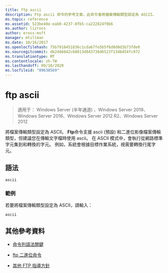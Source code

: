 ```yaml
---
title: ftp ascii
description: Ftp ascii 命令的參考文章，此命令會將檔案傳輸類型設定為 ASCII。
ms.topic: reference
ms.assetid: 523be48e-eab0-4237-8fb5-ca222824f0b6
ms.author: lizross
author: eross-msft
manager: mtillman
ms.date: 10/16/2017
ms.openlocfilehash: 75b7918451836c1cda67fe5b5f6d8d8d3b73fde0
ms.sourcegitcommit: db2d46842c68813d043738d6523f13d8454fc972
ms.translationtype: MT
ms.contentlocale: zh-TW
ms.lasthandoff: 09/10/2020
ms.locfileid: "89638569"
---
```

# <a name="ftp-ascii"></a>ftp ascii

> 適用于： Windows Server (半年通道) 、Windows Server 2019、Windows Server 2016、Windows Server 2012 R2、Windows Server 2012

將檔案傳輸類型設定為 ASCII。 **Ftp**命令支援 ascii (預設) 和二進位影像檔案傳輸類型，但建議您在傳輸文字檔時使用 ascii。 在 ASCII 模式中，會執行從網路標準字元集到和轉換的字元。 例如，系統會根據目標作業系統，視需要轉換行尾字元。

## <a name="syntax"></a>語法

```
ascii
```

### <a name="examples"></a>範例

若要將檔案傳輸類型設定為 ASCII，請輸入：

```
ascii
```

## <a name="additional-references"></a>其他參考資料

- [命令列語法關鍵](command-line-syntax-key.md)

- [ftp 二進位命令](ftp-binary.md)

- [其他 FTP 指導方針](/previous-versions/orphan-topics/ws.10/cc756013(v=ws.10))
